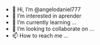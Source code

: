 - 👋 Hi, I’m @angelodaniel777
- 👀 I’m interested in  aprender
- 🌱 I’m currently learning ...
- 💞️ I’m looking to collaborate on ...
- 📫 How to reach me ...

<!---
angelodaniel777/angelodaniel777 is a ✨ special ✨ repository because its `README.md` (this file) appears on your GitHub profile.
You can click the Preview link to take a look at your changes.
--->
